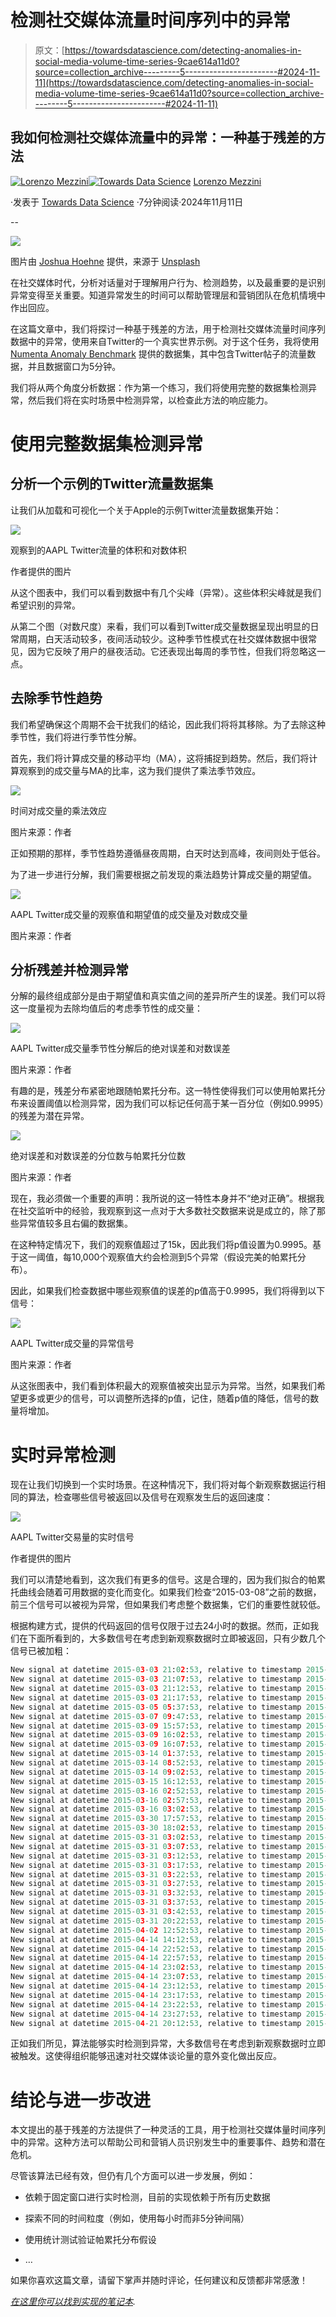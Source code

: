 # 检测社交媒体流量时间序列中的异常

> 原文：[https://towardsdatascience.com/detecting-anomalies-in-social-media-volume-time-series-9cae614a11d0?source=collection_archive---------5-----------------------#2024-11-11](https://towardsdatascience.com/detecting-anomalies-in-social-media-volume-time-series-9cae614a11d0?source=collection_archive---------5-----------------------#2024-11-11)

## **我如何检测社交媒体流量中的异常：一种基于残差的方法**

[](https://medium.com/@lorenzo.mezzini?source=post_page---byline--9cae614a11d0--------------------------------)[![Lorenzo Mezzini](../Images/e4df2ae1cd2e9bfde4c7fd636781de74.png)](https://medium.com/@lorenzo.mezzini?source=post_page---byline--9cae614a11d0--------------------------------)[](https://towardsdatascience.com/?source=post_page---byline--9cae614a11d0--------------------------------)[![Towards Data Science](../Images/a6ff2676ffcc0c7aad8aaf1d79379785.png)](https://towardsdatascience.com/?source=post_page---byline--9cae614a11d0--------------------------------) [Lorenzo Mezzini](https://medium.com/@lorenzo.mezzini?source=post_page---byline--9cae614a11d0--------------------------------)

·发表于 [Towards Data Science](https://towardsdatascience.com/?source=post_page---byline--9cae614a11d0--------------------------------) ·7分钟阅读·2024年11月11日

--

![](../Images/aa6c46de491ac7955aced3b1c58d4cf0.png)

图片由 [Joshua Hoehne](https://unsplash.com/@joshua_hoehne?utm_source=medium&utm_medium=referral) 提供，来源于 [Unsplash](https://unsplash.com/?utm_source=medium&utm_medium=referral)

在社交媒体时代，分析对话量对于理解用户行为、检测趋势，以及最重要的是识别异常变得至关重要。知道异常发生的时间可以帮助管理层和营销团队在危机情境中作出回应。

在这篇文章中，我们将探讨一种基于残差的方法，用于检测社交媒体流量时间序列数据中的异常，使用来自Twitter的一个真实世界示例。对于这个任务，我将使用 [Numenta Anomaly Benchmark](https://github.com/numenta/NAB) 提供的数据集，其中包含Twitter帖子的流量数据，并且数据窗口为5分钟。

我们将从两个角度分析数据：作为第一个练习，我们将使用完整的数据集检测异常，然后我们将在实时场景中检测异常，以检查此方法的响应能力。

# 使用完整数据集检测异常

## **分析一个示例的Twitter流量数据集**

让我们从加载和可视化一个关于Apple的示例Twitter流量数据集开始：

![](../Images/22c65890ffd6b0b6c1656361831c0dfa.png)

观察到的AAPL Twitter流量的体积和对数体积

作者提供的图片

从这个图表中，我们可以看到数据中有几个尖峰（异常）。这些体积尖峰就是我们希望识别的异常。

从第二个图（对数尺度）来看，我们可以看到Twitter成交量数据呈现出明显的日常周期，白天活动较多，夜间活动较少。这种季节性模式在社交媒体数据中很常见，因为它反映了用户的昼夜活动。它还表现出每周的季节性，但我们将忽略这一点。

## 去除季节性趋势

我们希望确保这个周期不会干扰我们的结论，因此我们将将其移除。为了去除这种季节性，我们将进行季节性分解。

首先，我们将计算成交量的移动平均（MA），这将捕捉到趋势。然后，我们将计算观察到的成交量与MA的比率，这为我们提供了乘法季节效应。

![](../Images/f501a6697ad6760f04208d3af5c9ae29.png)

时间对成交量的乘法效应

图片来源：作者

正如预期的那样，季节性趋势遵循昼夜周期，白天时达到高峰，夜间则处于低谷。

为了进一步进行分解，我们需要根据之前发现的乘法趋势计算成交量的期望值。

![](../Images/9c15e62b66dce0ae415eba2189620db1.png)

AAPL Twitter成交量的观察值和期望值的成交量及对数成交量

图片来源：作者

## **分析残差并检测异常**

分解的最终组成部分是由于期望值和真实值之间的差异所产生的误差。我们可以将这一度量视为去除均值后的考虑季节性的成交量：

![](../Images/3b054b29c8ae1dff7458a90e29410cc8.png)

AAPL Twitter成交量季节性分解后的绝对误差和对数误差

图片来源：作者

有趣的是，残差分布紧密地跟随帕累托分布。这一特性使得我们可以使用帕累托分布来设置阈值以检测异常，因为我们可以标记任何高于某一百分位（例如0.9995）的残差为潜在异常。

![](../Images/cbf2d33f41a5ccc3349225eb0e711028.png)

绝对误差和对数误差的分位数与帕累托分位数

图片来源：作者

现在，我必须做一个重要的声明：我所说的这一特性本身并不“绝对正确”。根据我在社交监听中的经验，我观察到这一点对于大多数社交数据来说是成立的，除了那些异常值较多且右偏的数据集。

在这种特定情况下，我们的观察值超过了15k，因此我们将p值设置为0.9995。基于这一阈值，每10,000个观察值大约会检测到5个异常（假设完美的帕累托分布）。

因此，如果我们检查数据中哪些观察值的误差的p值高于0.9995，我们将得到以下信号：

![](../Images/825a02da7c854a300393682312658db1.png)

AAPL Twitter成交量的异常信号

图片来源：作者

从这张图表中，我们看到体积最大的观察值被突出显示为异常。当然，如果我们希望更多或更少的信号，可以调整所选择的p值，记住，随着p值的降低，信号的数量将增加。

# **实时异常检测**

现在让我们切换到一个实时场景。在这种情况下，我们将对每个新观察数据运行相同的算法，检查哪些信号被返回以及信号在观察发生后的返回速度：

![](../Images/caf3d10fbb73d8281539f2b18a4b19ae.png)

AAPL Twitter交易量的实时信号

作者提供的图片

我们可以清楚地看到，这次我们有更多的信号。这是合理的，因为我们拟合的帕累托曲线会随着可用数据的变化而变化。如果我们检查“2015-03-08”之前的数据，前三个信号可以被视为异常，但如果我们考虑整个数据集，它们的重要性就较低。

根据构建方式，提供的代码返回的信号仅限于过去24小时的数据。然而，正如我们在下面所看到的，大多数信号在考虑到新观察数据时立即被返回，只有少数几个信号已被加粗：

```py
New signal at datetime 2015-03-03 21:02:53, relative to timestamp 2015-03-03 21:02:53
New signal at datetime 2015-03-03 21:07:53, relative to timestamp 2015-03-03 21:07:53
New signal at datetime 2015-03-03 21:12:53, relative to timestamp 2015-03-03 21:12:53
New signal at datetime 2015-03-03 21:17:53, relative to timestamp 2015-03-03 21:17:53 **
New signal at datetime 2015-03-05 05:37:53, relative to timestamp 2015-03-04 20:07:53 
New signal at datetime 2015-03-07 09:47:53, relative to timestamp 2015-03-06 19:42:53 ** 
New signal at datetime 2015-03-09 15:57:53, relative to timestamp 2015-03-09 15:57:53 
New signal at datetime 2015-03-09 16:02:53, relative to timestamp 2015-03-09 16:02:53
New signal at datetime 2015-03-09 16:07:53, relative to timestamp 2015-03-09 16:07:53
New signal at datetime 2015-03-14 01:37:53, relative to timestamp 2015-03-14 01:37:53
New signal at datetime 2015-03-14 08:52:53, relative to timestamp 2015-03-14 08:52:53
New signal at datetime 2015-03-14 09:02:53, relative to timestamp 2015-03-14 09:02:53
New signal at datetime 2015-03-15 16:12:53, relative to timestamp 2015-03-15 16:12:53
New signal at datetime 2015-03-16 02:52:53, relative to timestamp 2015-03-16 02:52:53
New signal at datetime 2015-03-16 02:57:53, relative to timestamp 2015-03-16 02:57:53
New signal at datetime 2015-03-16 03:02:53, relative to timestamp 2015-03-16 03:02:53
New signal at datetime 2015-03-30 17:57:53, relative to timestamp 2015-03-30 17:57:53
New signal at datetime 2015-03-30 18:02:53, relative to timestamp 2015-03-30 18:02:53
New signal at datetime 2015-03-31 03:02:53, relative to timestamp 2015-03-31 03:02:53
New signal at datetime 2015-03-31 03:07:53, relative to timestamp 2015-03-31 03:07:53
New signal at datetime 2015-03-31 03:12:53, relative to timestamp 2015-03-31 03:12:53
New signal at datetime 2015-03-31 03:17:53, relative to timestamp 2015-03-31 03:17:53
New signal at datetime 2015-03-31 03:22:53, relative to timestamp 2015-03-31 03:22:53
New signal at datetime 2015-03-31 03:27:53, relative to timestamp 2015-03-31 03:27:53
New signal at datetime 2015-03-31 03:32:53, relative to timestamp 2015-03-31 03:32:53
New signal at datetime 2015-03-31 03:37:53, relative to timestamp 2015-03-31 03:37:53
New signal at datetime 2015-03-31 03:42:53, relative to timestamp 2015-03-31 03:42:53
New signal at datetime 2015-03-31 20:22:53, relative to timestamp 2015-03-31 20:22:53 **
New signal at datetime 2015-04-02 12:52:53, relative to timestamp 2015-04-01 20:42:53 ** 
New signal at datetime 2015-04-14 14:12:53, relative to timestamp 2015-04-14 14:12:53
New signal at datetime 2015-04-14 22:52:53, relative to timestamp 2015-04-14 22:52:53
New signal at datetime 2015-04-14 22:57:53, relative to timestamp 2015-04-14 22:57:53
New signal at datetime 2015-04-14 23:02:53, relative to timestamp 2015-04-14 23:02:53
New signal at datetime 2015-04-14 23:07:53, relative to timestamp 2015-04-14 23:07:53
New signal at datetime 2015-04-14 23:12:53, relative to timestamp 2015-04-14 23:12:53
New signal at datetime 2015-04-14 23:17:53, relative to timestamp 2015-04-14 23:17:53
New signal at datetime 2015-04-14 23:22:53, relative to timestamp 2015-04-14 23:22:53
New signal at datetime 2015-04-14 23:27:53, relative to timestamp 2015-04-14 23:27:53
New signal at datetime 2015-04-21 20:12:53, relative to timestamp 2015-04-21 20:12:53
```

正如我们所见，算法能够实时检测到异常，大多数信号在考虑到新观察数据时立即被触发。这使得组织能够迅速对社交媒体谈论量的意外变化做出反应。

# 结论与进一步改进

本文提出的基于残差的方法提供了一种灵活的工具，用于检测社交媒体量时间序列中的异常。这种方法可以帮助公司和营销人员识别发生中的重要事件、趋势和潜在危机。

尽管该算法已经有效，但仍有几个方面可以进一步发展，例如：

+   依赖于固定窗口进行实时检测，目前的实现依赖于所有历史数据

+   探索不同的时间粒度（例如，使用每小时而非5分钟间隔）

+   使用统计测试验证帕累托分布假设

+   …

如果你喜欢这篇文章，请留下掌声并随时评论，任何建议和反馈都非常感激！

[*在这里你可以找到实现的笔记本*](https://github.com/lorenzomezzini/MediumPosts/tree/main/AnomalyDetection)*.*
